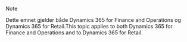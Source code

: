 > [!NOTE]
> <span data-ttu-id="e51cc-101">Dette emnet gjelder både Dynamics 365 for Finance and Operations og Dynamics 365 for Retail.</span><span class="sxs-lookup"><span data-stu-id="e51cc-101">This topic applies to both Dynamics 365 for Finance and Operations and to Dynamics 365 for Retail.</span></span> 